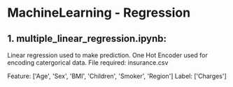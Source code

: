 # MachineLearning - Regression

## 1. multiple_linear_regression.ipynb: 
Linear regression used to make prediction. One Hot Encoder used for encoding catergorical data. 
File required: insurance.csv

Feature: ['Age', 'Sex', 'BMI', 'Children', 'Smoker', 'Region']
Label: ['Charges']
